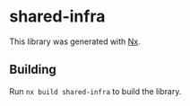 # shared-infra

This library was generated with [Nx](https://nx.dev).

## Building

Run `nx build shared-infra` to build the library.
